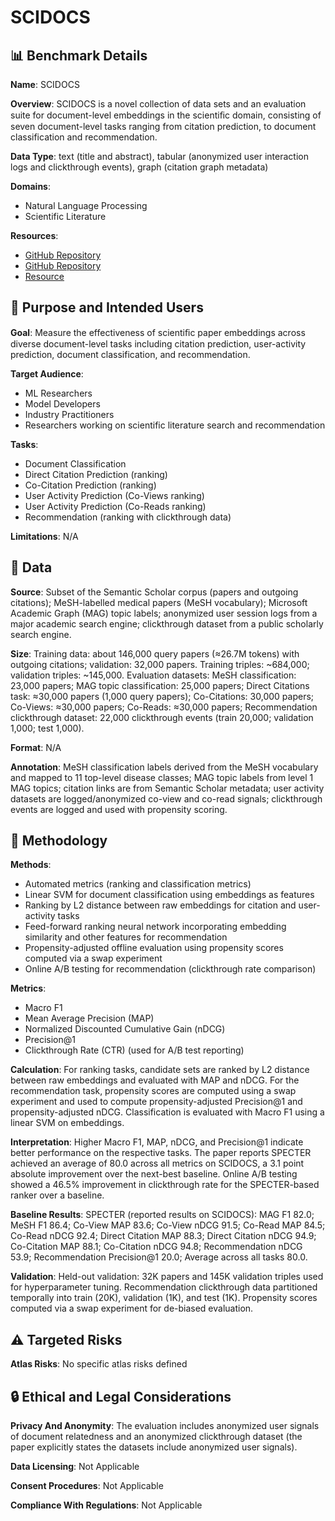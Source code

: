 # SCIDOCS

## 📊 Benchmark Details

**Name**: SCIDOCS

**Overview**: SCIDOCS is a novel collection of data sets and an evaluation suite for document-level embeddings in the scientiﬁc domain, consisting of seven document-level tasks ranging from citation prediction, to document classification and recommendation.

**Data Type**: text (title and abstract), tabular (anonymized user interaction logs and clickthrough events), graph (citation graph metadata)

**Domains**:
- Natural Language Processing
- Scientific Literature

**Resources**:
- [GitHub Repository](https://github.com/allenai/specter)
- [GitHub Repository](https://github.com/allenai/scidocs)
- [Resource](https://www.nlm.nih.gov/mesh/meshhome.html)

## 🎯 Purpose and Intended Users

**Goal**: Measure the effectiveness of scientiﬁc paper embeddings across diverse document-level tasks including citation prediction, user-activity prediction, document classification, and recommendation.

**Target Audience**:
- ML Researchers
- Model Developers
- Industry Practitioners
- Researchers working on scientific literature search and recommendation

**Tasks**:
- Document Classification
- Direct Citation Prediction (ranking)
- Co-Citation Prediction (ranking)
- User Activity Prediction (Co-Views ranking)
- User Activity Prediction (Co-Reads ranking)
- Recommendation (ranking with clickthrough data)

**Limitations**: N/A

## 💾 Data

**Source**: Subset of the Semantic Scholar corpus (papers and outgoing citations); MeSH-labelled medical papers (MeSH vocabulary); Microsoft Academic Graph (MAG) topic labels; anonymized user session logs from a major academic search engine; clickthrough dataset from a public scholarly search engine.

**Size**: Training data: about 146,000 query papers (≈26.7M tokens) with outgoing citations; validation: 32,000 papers. Training triples: ~684,000; validation triples: ~145,000. Evaluation datasets: MeSH classification: 23,000 papers; MAG topic classification: 25,000 papers; Direct Citations task: ≈30,000 papers (1,000 query papers); Co-Citations: 30,000 papers; Co-Views: ≈30,000 papers; Co-Reads: ≈30,000 papers; Recommendation clickthrough dataset: 22,000 clickthrough events (train 20,000; validation 1,000; test 1,000).

**Format**: N/A

**Annotation**: MeSH classification labels derived from the MeSH vocabulary and mapped to 11 top-level disease classes; MAG topic labels from level 1 MAG topics; citation links are from Semantic Scholar metadata; user activity datasets are logged/anonymized co-view and co-read signals; clickthrough events are logged and used with propensity scoring.

## 🔬 Methodology

**Methods**:
- Automated metrics (ranking and classification metrics)
- Linear SVM for document classification using embeddings as features
- Ranking by L2 distance between raw embeddings for citation and user-activity tasks
- Feed-forward ranking neural network incorporating embedding similarity and other features for recommendation
- Propensity-adjusted offline evaluation using propensity scores computed via a swap experiment
- Online A/B testing for recommendation (clickthrough rate comparison)

**Metrics**:
- Macro F1
- Mean Average Precision (MAP)
- Normalized Discounted Cumulative Gain (nDCG)
- Precision@1
- Clickthrough Rate (CTR) (used for A/B test reporting)

**Calculation**: For ranking tasks, candidate sets are ranked by L2 distance between raw embeddings and evaluated with MAP and nDCG. For the recommendation task, propensity scores are computed using a swap experiment and used to compute propensity-adjusted Precision@1 and propensity-adjusted nDCG. Classification is evaluated with Macro F1 using a linear SVM on embeddings.

**Interpretation**: Higher Macro F1, MAP, nDCG, and Precision@1 indicate better performance on the respective tasks. The paper reports SPECTER achieved an average of 80.0 across all metrics on SCIDOCS, a 3.1 point absolute improvement over the next-best baseline. Online A/B testing showed a 46.5% improvement in clickthrough rate for the SPECTER-based ranker over a baseline.

**Baseline Results**: SPECTER (reported results on SCIDOCS): MAG F1 82.0; MeSH F1 86.4; Co-View MAP 83.6; Co-View nDCG 91.5; Co-Read MAP 84.5; Co-Read nDCG 92.4; Direct Citation MAP 88.3; Direct Citation nDCG 94.9; Co-Citation MAP 88.1; Co-Citation nDCG 94.8; Recommendation nDCG 53.9; Recommendation Precision@1 20.0; Average across all tasks 80.0.

**Validation**: Held-out validation: 32K papers and 145K validation triples used for hyperparameter tuning. Recommendation clickthrough data partitioned temporally into train (20K), validation (1K), and test (1K). Propensity scores computed via a swap experiment for de-biased evaluation.

## ⚠️ Targeted Risks

**Atlas Risks**:
No specific atlas risks defined

## 🔒 Ethical and Legal Considerations

**Privacy And Anonymity**: The evaluation includes anonymized user signals of document relatedness and an anonymized clickthrough dataset (the paper explicitly states the datasets include anonymized user signals).

**Data Licensing**: Not Applicable

**Consent Procedures**: Not Applicable

**Compliance With Regulations**: Not Applicable
